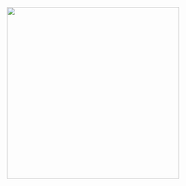 ##

<p align="center">
  <img src=""https://github.com/dariak153/Nowoczesne_sensory_w_robotyce/blob/main/intensity_image.png" height="400">
</p>
